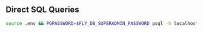 ## Direct SQL Queries

```bash
source .env && PGPASSWORD=$FLY_DB_SUPERADMIN_PASSWORD psql -h localhost -p 5432 -U postgres -c "YOUR_QUERY"
```
